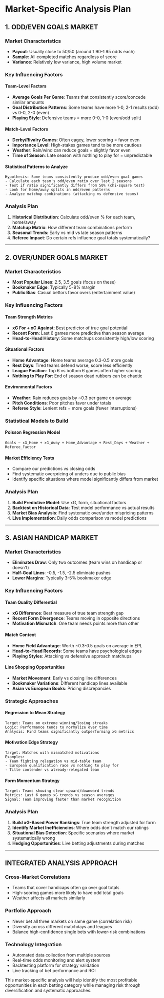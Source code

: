 # Market-Specific Analysis Plan

## 1. ODD/EVEN GOALS MARKET

### Market Characteristics
- **Payout**: Usually close to 50/50 (around 1.90-1.95 odds each)
- **Sample**: All completed matches regardless of score
- **Variance**: Relatively low variance, high volume market

### Key Influencing Factors

#### Team-Level Factors
- **Average Goals Per Game**: Teams that consistently score/concede similar amounts
- **Goal Distribution Patterns**: Some teams have more 1-0, 2-1 results (odd) vs 0-0, 2-0 (even)
- **Playing Style**: Defensive teams = more 0-0, 1-0 (even/odd split)

#### Match-Level Factors  
- **Derby/Rivalry Games**: Often cagey, lower scoring = favor even
- **Importance Level**: High-stakes games tend to be more cautious
- **Weather**: Rain/wind can reduce goals = slightly favor even
- **Time of Season**: Late season with nothing to play for = unpredictable

#### Statistical Patterns to Analyze
```
Hypothesis: Some teams consistently produce odd/even goal games
- Calculate each team's odd/even ratio over last 2 seasons
- Test if ratio significantly differs from 50% (chi-square test)
- Look for home/away splits in odd/even patterns
- Analyze matchup combinations (attacking vs defensive teams)
```

### Analysis Plan
1. **Historical Distribution**: Calculate odd/even % for each team, home/away
2. **Matchup Matrix**: How different team combinations perform  
3. **Seasonal Trends**: Early vs mid vs late season patterns
4. **Referee Impact**: Do certain refs influence goal totals systematically?

---

## 2. OVER/UNDER GOALS MARKET

### Market Characteristics
- **Most Popular Lines**: 2.5, 3.5 goals (focus on these)
- **Bookmaker Edge**: Typically 5-8% margin
- **Public Bias**: Casual bettors favor overs (entertainment value)

### Key Influencing Factors

#### Team Strength Metrics
- **xG For + xG Against**: Best predictor of true goal potential
- **Recent Form**: Last 6 games more predictive than season average
- **Head-to-Head History**: Some matchups consistently high/low scoring

#### Situational Factors
- **Home Advantage**: Home teams average 0.3-0.5 more goals
- **Rest Days**: Tired teams defend worse, score less efficiently  
- **League Position**: Top 6 vs bottom 6 games often higher scoring
- **Nothing to Play For**: End of season dead rubbers can be chaotic

#### Environmental Factors
- **Weather**: Rain reduces goals by ~0.3 per game on average
- **Pitch Conditions**: Poor pitches favor under totals
- **Referee Style**: Lenient refs = more goals (fewer interruptions)

### Statistical Models to Build

#### Poisson Regression Model
```
Goals ~ xG_Home + xG_Away + Home_Advantage + Rest_Days + Weather + Referee_Factor
```

#### Market Efficiency Tests
- Compare our predictions vs closing odds
- Find systematic overpricing of unders due to public bias
- Identify specific situations where model significantly differs from market

### Analysis Plan
1. **Build Predictive Model**: Use xG, form, situational factors
2. **Backtest on Historical Data**: Test model performance vs actual results
3. **Market Bias Analysis**: Find systematic over/under mispricing patterns
4. **Live Implementation**: Daily odds comparison vs model predictions

---

## 3. ASIAN HANDICAP MARKET

### Market Characteristics  
- **Eliminates Draw**: Only two outcomes (team wins on handicap or doesn't)
- **Half-Goal Lines**: -0.5, -1.5, -2.5 eliminate pushes
- **Lower Margins**: Typically 3-5% bookmaker edge

### Key Influencing Factors

#### Team Quality Differential
- **xG Difference**: Best measure of true team strength gap
- **Recent Form Divergence**: Teams moving in opposite directions
- **Motivation Mismatch**: One team needs points more than other

#### Match Context
- **Home Field Advantage**: Worth ~0.3-0.5 goals on average in EPL
- **Head-to-Head Records**: Some teams have psychological edges
- **Playing Styles**: Attacking vs defensive approach matchups

#### Line Shopping Opportunities
- **Market Movement**: Early vs closing line differences
- **Bookmaker Variations**: Different handicap lines available
- **Asian vs European Books**: Pricing discrepancies

### Strategic Approaches

#### Regression to Mean Strategy
```
Target: Teams on extreme winning/losing streaks
Logic: Performance tends to normalize over time
Analysis: Find teams significantly outperforming xG metrics
```

#### Motivation Edge Strategy  
```
Target: Matches with mismatched motivations
Examples: 
- Team fighting relegation vs mid-table team
- European qualification race vs nothing to play for
- Title contender vs already-relegated team
```

#### Form Momentum Strategy
```
Target: Teams showing clear upward/downward trends
Metrics: Last 6 games xG trends vs season averages
Signal: Team improving faster than market recognition
```

### Analysis Plan
1. **Build xG-Based Power Rankings**: True team strength adjusted for form
2. **Identify Market Inefficiencies**: Where odds don't match our ratings
3. **Situational Bias Detection**: Specific scenarios where market systematically wrong
4. **Hedging Opportunities**: Live betting adjustments during matches

---

## INTEGRATED ANALYSIS APPROACH

### Cross-Market Correlations
- Teams that cover handicaps often go over goal totals
- High-scoring games more likely to have odd total goals
- Weather affects all markets similarly

### Portfolio Approach
- Never bet all three markets on same game (correlation risk)
- Diversify across different matchdays and leagues
- Balance high-confidence single bets with lower-risk combinations

### Technology Integration
- Automated data collection from multiple sources
- Real-time odds monitoring and alert system  
- Backtesting platform for strategy validation
- Live tracking of bet performance and ROI

This market-specific analysis will help identify the most profitable opportunities in each betting category while managing risk through diversification and systematic approaches. 